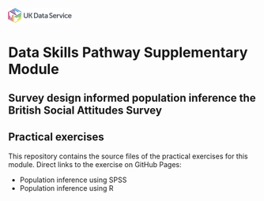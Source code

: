 <img src="pics/UKDS_Logos_Col_Grey_300dpi.png" alt="UK Data Service Logo" style="width:128px;">

# Data Skills Pathway Supplementary Module 
## Survey design informed population inference the British Social Attitudes Survey
## Practical exercises
This repository  contains the source files of the practical exercises for this module.
Direct links to the exercise on GitHub Pages:
- Population inference using SPSS
- Population inference using R
